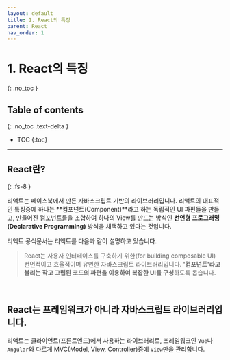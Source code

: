 ```yaml
---
layout: default
title: 1. React의 특징
parent: React
nav_order: 1
---
```


# 1. React의 특징
{: .no_toc }

## Table of contents
{: .no_toc .text-delta }

- TOC
{:toc}

---

## React란?
{: .fs-8 }

리액트는 페이스북에서 만든 자바스크립트 기반의 라이브러리입니다. 리액트의 대표적인 특징중에 하나는 **컴포넌트(Component)**라고 하는 독립적인 UI 파편들을 만들고, 만들어진 컴포넌트들을 조합하여 하나의 View를 만드는 방식인 **선언형 프로그래밍(Declarative Programming)** 방식을 채택하고 있다는 것입니다.

리액트 공식문서는 리액트를 다음과 같이 설명하고 있습니다.

> React는 사용자 인터페이스를 구축하기 위한(for building composable UI) 선언적이고 효율적이며 유연한 자바스크립트 라이브러리입니다. **'컴포넌트'라고 불리는 작고 고립된 코드의 파편을 이용하여 복잡한 UI를 구성**하도록 돕습니다.

&nbsp;

## React는 프레임워크가 아니라 자바스크립트 라이브러리입니다.

리액트는 클라이언트(프론트엔드)에서 사용하는 라이브러리로, 프레임워크인 `Vue`나 `Angular`와 다르게 MVC(Model, View, Controller)중에 `View`만을 관리합니다.
